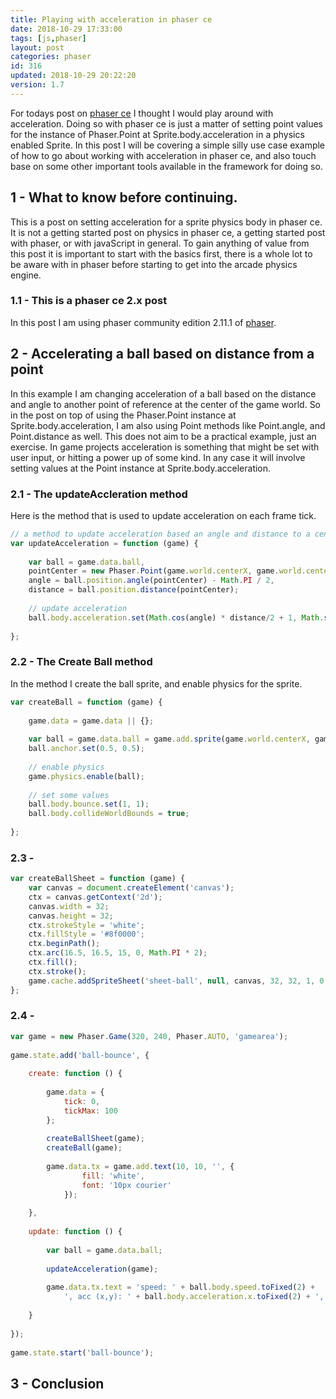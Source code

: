 ```yaml
---
title: Playing with acceleration in phaser ce
date: 2018-10-29 17:33:00
tags: [js,phaser]
layout: post
categories: phaser
id: 316
updated: 2018-10-29 20:22:20
version: 1.7
---
```


For todays post on [phaser ce](https://photonstorm.github.io/phaser-ce/index.html) I thought I would play around with acceleration. Doing so with phaser ce is just a matter of setting point values for the instance of Phaser.Point at Sprite.body.acceleration in a physics enabled Sprite. In this post I will be covering a simple silly use case example of how to go about working with acceleration in phaser ce, and also touch base on some other important tools available in the framework for doing so.

<!-- more -->

## 1 - What to know before continuing.

This is a post on setting acceleration for a sprite physics body in phaser ce. It is not a getting started post on physics in phaser ce, a getting started post with phaser, or with javaScript in general. To gain anything of value from this post it is important to start with the basics first, there is a whole lot to be aware with in phaser before starting to get into the arcade physics engine.

### 1.1 - This is a phaser ce 2.x post

In this post I am using phaser community edition 2.11.1 of [phaser](http://phaser.io/).

## 2 -  Accelerating a ball based on distance from a point

In this example I am changing acceleration of a ball based on the distance and angle to another point of reference at the center of the game world. So in the post on top of using the Phaser.Point instance at Sprite.body.acceleration, I am also using Point methods like Point.angle, and Point.distance as well. This does not aim to be a practical example, just an exercise. In game projects acceleration is something that might be set with user input, or hitting a power up of some kind. In any case it will involve setting values at the Point instance at Sprite.body.acceleration.

### 2.1 - The updateAccleration method

Here is the method that is used to update acceleration on each frame tick.

```js
// a method to update acceleration based an angle and distance to a center point
var updateAcceleration = function (game) {
 
    var ball = game.data.ball,
    pointCenter = new Phaser.Point(game.world.centerX, game.world.centerY),
    angle = ball.position.angle(pointCenter) - Math.PI / 2,
    distance = ball.position.distance(pointCenter);
 
    // update acceleration
    ball.body.acceleration.set(Math.cos(angle) * distance/2 + 1, Math.sin(angle) * distance/2 + 1);
 
};
```

### 2.2 - The Create Ball method

In the method I create the ball sprite, and enable physics for the sprite.

```js
var createBall = function (game) {
 
    game.data = game.data || {};
 
    var ball = game.data.ball = game.add.sprite(game.world.centerX, game.world.centerY, 'sheet-ball', 0);
    ball.anchor.set(0.5, 0.5);
 
    // enable physics
    game.physics.enable(ball);
 
    // set some values
    ball.body.bounce.set(1, 1);
    ball.body.collideWorldBounds = true;
 
};
```

### 2.3 -

```js
var createBallSheet = function (game) {
    var canvas = document.createElement('canvas');
    ctx = canvas.getContext('2d');
    canvas.width = 32;
    canvas.height = 32;
    ctx.strokeStyle = 'white';
    ctx.fillStyle = '#8f0000';
    ctx.beginPath();
    ctx.arc(16.5, 16.5, 15, 0, Math.PI * 2);
    ctx.fill();
    ctx.stroke();
    game.cache.addSpriteSheet('sheet-ball', null, canvas, 32, 32, 1, 0, 0);
};
```

### 2.4 -

```js
var game = new Phaser.Game(320, 240, Phaser.AUTO, 'gamearea');
 
game.state.add('ball-bounce', {
 
    create: function () {
 
        game.data = {
            tick: 0,
            tickMax: 100
        };
 
        createBallSheet(game);
        createBall(game);
 
        game.data.tx = game.add.text(10, 10, '', {
                fill: 'white',
                font: '10px courier'
            });
 
    },
 
    update: function () {
 
        var ball = game.data.ball;
 
        updateAcceleration(game);
 
        game.data.tx.text = 'speed: ' + ball.body.speed.toFixed(2) +
            ', acc (x,y): ' + ball.body.acceleration.x.toFixed(2) + ',' + ball.body.acceleration.y.toFixed(2);
 
    }
 
});
 
game.state.start('ball-bounce');
```

## 3 - Conclusion